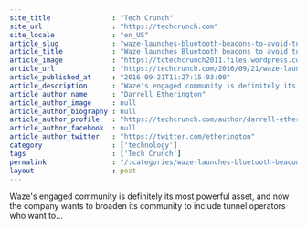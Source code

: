 ```yaml
---
site_title               : "Tech Crunch"
site_url                 : "https://techcrunch.com"
site_locale              : "en_US"
article_slug             : "waze-launches-bluetooth-beacons-to-avoid-tunnel-blackouts"
article_title            : "Waze launches Bluetooth beacons to avoid tunnel blackouts"
article_image            : "https://tctechcrunch2011.files.wordpress.com/2016/09/screen-shot-2016-09-21-at-2-04-23-pm.png?w=764&h=400&crop=1"
article_url              : "https://techcrunch.com/2016/09/21/waze-launches-bluetooth-beacons-to-avoid-tunnel-blackouts/"
article_published_at     : "2016-09-21T11:27:15-03:00"
article_description      : "Waze's engaged community is definitely its most powerful asset, and now the company wants to broaden its community to include tunnel operators who want to..."
article_author_name      : "Darrell Etherington"
article_author_image     : null
article_author_biography : null
article_author_profile   : "https://techcrunch.com/author/darrell-etherington/"
article_author_facebook  : null
article_author_twitter   : "https://twitter.com/etherington"
category                 : ['technology']
tags                     : ['Tech Crunch']
permalink                : "/:categories/waze-launches-bluetooth-beacons-to-avoid-tunnel-blackouts/"
layout                   : post
---
```


Waze's engaged community is definitely its most powerful asset, and now the company wants to broaden its community to include tunnel operators who want to...
